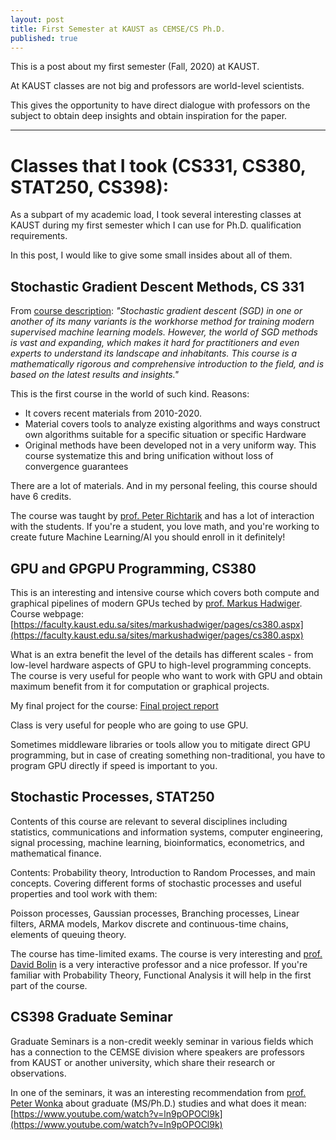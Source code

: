 ```yaml
---
layout: post
title: First Semester at KAUST as CEMSE/CS Ph.D.
published: true
---
```


This is a post about my first semester (Fall, 2020) at KAUST.

At KAUST classes are not big and professors are world-level scientists.

This gives the opportunity to have direct dialogue with professors on the subject to obtain deep insights and obtain inspiration for the paper.

---

# Classes that I took (CS331, CS380, STAT250, CS398):

As a subpart of my academic load, I took several interesting classes at KAUST during my first semester which I can use for Ph.D. qualification requirements.

In this post, I would like to give some small insides about all of them.

## Stochastic Gradient Descent Methods, CS 331

From [course description](https://courses.kaust.edu.sa/StudentCourses/GetPdf?fileName=2021-Fall-CS_331-00110657.pdf&isExternal=False): 
*"Stochastic gradient descent (SGD) in one or another of its many variants is the workhorse method for training modern supervised machine learning models. 
However, the world of SGD methods is vast and expanding, which makes it hard for practitioners and even experts to understand its landscape and inhabitants. 
This course is a mathematically rigorous and comprehensive introduction to the field, and is based on the latest results and insights."*

This is the first course in the world of such kind. Reasons:

* It covers recent materials from 2010-2020.
* Material covers tools to analyze existing algorithms and ways construct own algorithms suitable for a specific situation or specific Hardware
* Original methods have been developed not in a very uniform way. This course systematize this and bring unification without loss of convergence guarantees

There are a lot of materials. And in my personal feeling, this course should have 6 credits.

The course was taught by [prof. Peter Richtarik](https://richtarik.org/) and has a lot of interaction with the students.
If you're a student, you love math, and you're working to create future Machine Learning/AI you should enroll in it definitely!
 
## GPU and GPGPU Programming, CS380

This is an interesting and intensive course which covers both compute and graphical pipelines of modern GPUs teched by [prof. Markus Hadwiger](https://www.kaust.edu.sa/en/study/faculty/markus-hadwiger).
Course webpage: [https://faculty.kaust.edu.sa/sites/markushadwiger/pages/cs380.aspx](https://faculty.kaust.edu.sa/sites/markushadwiger/pages/cs380.aspx)

What is an extra benefit the level of the details has different scales - from low-level hardware aspects of GPU to high-level programming concepts.
The course is very useful for people who want to work with GPU and obtain maximum benefit from it for computation or graphical projects. 

My final project for the course: [Final project report](https://bitbucket.org/konstantin_burlachenko/opt_studio/src/master/docs/CS380ProjectFinalReport.pdf)

Class is very useful for people who are going to use GPU.

Sometimes middleware libraries or tools allow you to mitigate direct GPU programming, but in case of creating something non-traditional, you have to program GPU directly if speed is important to you.

## Stochastic Processes, STAT250

Contents of this course are relevant to several disciplines including statistics, communications and information systems, computer
engineering, signal processing, machine learning, bioinformatics, econometrics, and mathematical finance.

Contents: Probability theory, Introduction to Random Processes, and main concepts.
Covering different forms of stochastic processes and useful properties and tool work with them: 

Poisson processes, Gaussian processes, Branching processes, Linear filters, ARMA models, Markov discrete and continuous-time chains, elements of queuing theory.

The course has time-limited exams. The course is very interesting and [prof. David Bolin](https://www.kaust.edu.sa/en/study/faculty/david-bolin) is a very interactive professor and a nice professor.
If you're familiar with Probability Theory, Functional Analysis it will help in the first part of the course.
                
## CS398 Graduate Seminar

Graduate Seminars is a non-credit weekly seminar in various fields which has a connection to the CEMSE division where speakers are professors from KAUST or another university, 
which share their research or observations. 

In one of the seminars, it was an interesting recommendation from [prof. Peter Wonka](http://peterwonka.net/) about graduate (MS/Ph.D.) studies and what does it mean:
[https://www.youtube.com/watch?v=ln9pOPOCl9k](https://www.youtube.com/watch?v=ln9pOPOCl9k)
